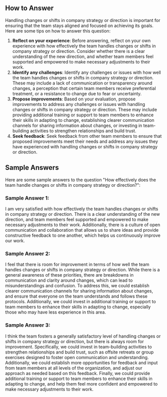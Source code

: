 

How to Answer
-------------

Handling changes or shifts in company strategy or direction is important for ensuring that the team stays aligned and focused on achieving its goals. Here are some tips on how to answer this question:

1. **Reflect on your experience**: Before answering, reflect on your own experience with how effectively the team handles changes or shifts in company strategy or direction. Consider whether there is a clear understanding of the new direction, and whether team members feel supported and empowered to make necessary adjustments to their work.
2. **Identify any challenges**: Identify any challenges or issues with how well the team handles changes or shifts in company strategy or direction. These may include a lack of communication or transparency around changes, a perception that certain team members receive preferential treatment, or a resistance to change due to fear or uncertainty.
3. **Propose improvements**: Based on your evaluation, propose improvements to address any challenges or issues with handling changes or shifts in company strategy or direction. These may include providing additional training or support to team members to enhance their skills in adapting to change, establishing clearer communication channels for sharing information about changes, or investing in team-building activities to strengthen relationships and build trust.
4. **Seek feedback**: Seek feedback from other team members to ensure that proposed improvements meet their needs and address any issues they have experienced with handling changes or shifts in company strategy or direction.

Sample Answers
--------------

Here are some sample answers to the question "How effectively does the team handle changes or shifts in company strategy or direction?":

### Sample Answer 1:

I am very satisfied with how effectively the team handles changes or shifts in company strategy or direction. There is a clear understanding of the new direction, and team members feel supported and empowered to make necessary adjustments to their work. Additionally, there is a culture of open communication and collaboration that allows us to share ideas and provide constructive feedback to one another, which helps us continuously improve our work.

### Sample Answer 2:

I feel that there is room for improvement in terms of how well the team handles changes or shifts in company strategy or direction. While there is a general awareness of these priorities, there are breakdowns in communication and clarity around changes, which can lead to misunderstandings and confusion. To address this, we could establish clearer communication channels for sharing information about changes, and ensure that everyone on the team understands and follows these protocols. Additionally, we could invest in additional training or support to team members to enhance their skills in adapting to change, especially those who may have less experience in this area.

### Sample Answer 3:

I think the team fosters a generally satisfactory level of handling changes or shifts in company strategy or direction, but there is always room for improvement. Specifically, we could invest in team-building activities to strengthen relationships and build trust, such as offsite retreats or group exercises designed to foster open communication and understanding. Additionally, we could establish more opportunities for feedback and input from team members at all levels of the organization, and adjust our approach as needed based on this feedback. Finally, we could provide additional training or support to team members to enhance their skills in adapting to change, and help them feel more confident and empowered to make necessary adjustments to their work.
